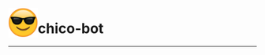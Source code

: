 <a href="url"><img src="/assets/emoji.png" align="left" height="60" width="60" ></a>
# chico-bot
----
